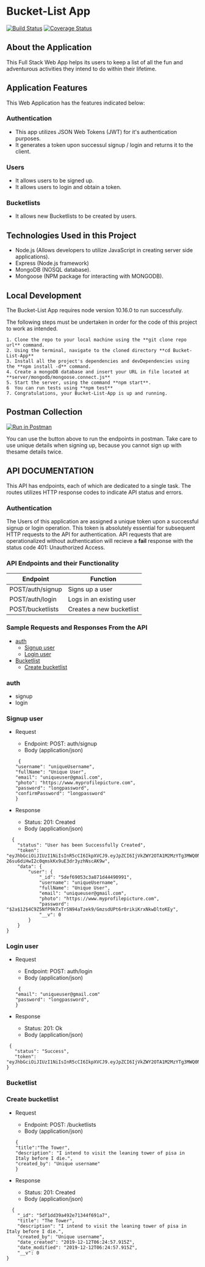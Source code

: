 # Bucket-List App

[![Build Status](https://travis-ci.org/IMMANUEL5015/Bucket-List-App.svg?branch=master)](https://travis-ci.org/IMMANUEL5015/Bucket-List-App)
[![Coverage Status](https://coveralls.io/repos/github/IMMANUEL5015/Bucket-List-App/badge.svg?branch=master)](https://coveralls.io/github/IMMANUEL5015/Bucket-List-App?branch=master)

## About the Application
This Full Stack Web App helps its users to keep a list of all the fun and adventurous activities they intend to do within their lifetime.

## Application Features
This Web Application has the features indicated below:

### Authentication
* This app utilizes JSON Web Tokens (JWT) for it's authentication purposes.
* It generates a token upon successul signup / login and returns it to the client.

### Users
* It allows users to be signed up.
* It allows users to login and obtain a token.

### Bucketlists
* It allows new Bucketlists to be created by users.

## Technologies Used in this Project
* Node.js (Allows developers to utilize JavaScript in creating server side applications).
* Express (Node.js framework)
* MongoDB (NOSQL database).
* Mongoose (NPM package for interacting with MONGODB).

## Local Development
The Bucket-List App requires node version 10.16.0 to run successfully.

The following steps must be undertaken in order for the code of this project to work as intended.

```
1. Clone the repo to your local machine using the **git clone repo url** command.
2. Using the terminal, navigate to the cloned directory **cd Bucket-List-App**
3. Install all the project's dependencies and devDependencies using the **npm install -d** command.
4. Create a mongoDB database and insert your URL in file located at **server/mongodb/mongoose.connect.js** 
5. Start the server, using the command **npm start**.
6  You can run tests using **npm test** 
7. Congratulations, your Bucket-List-App is up and running.
```
## Postman Collection

[![Run in Postman](https://run.pstmn.io/button.svg)](https://app.getpostman.com/run-collection/b4e1f3acd2ad204c8672)

You can use the button above to run the endpoints in postman. Take care to use unique details when signing up, because you cannot sign up with thesame details twice.

## API DOCUMENTATION
This API has endpoints, each of which are dedicated to a single task.
The routes utilizes HTTP response codes to indicate API status and errors.

### Authentication
The Users of this application are assigned a unique token upon a successful signup or login operation. This token is absolutely essential for subsequent HTTP requests to the API for authentication. API requests that are operationalized without authentication will recieve a **fail** response with the status code 401: Unauthorized Access.

### API Endpoints and their Functionality

| Endpoint                 |Function                     |
|--------------------------|-----------------------------|
| POST/auth/signup         | Signs up a user             |
| POST/auth/login          | Logs in an existing user    |
| POST/bucketlists         | Creates a new bucketlist   | 


### Sample Requests and Responses From the API
- [auth](#auth)
  - [Signup user](#signup-user)
  - [Login user](#login-user)
- [Bucketlist](#bucketlist)
  - [Create bucketlist](#create-bucketlist)
  
 ### auth
   - signup
   - login

### Signup user

* Request
     * Endpoint: POST: auth/signup
     * Body (application/json)
     
    ```
     {
    "username": "uniqueUsername",
    "fullName": "Unique User",
    "email": "uniqueuser@gmail.com",
    "photo": "https://www.myprofilepicture.com",
    "password": "longpassword",
    "confirmPassword": "longpassword"
    }
    ```
   
* Response
    * Status: 201: Created
    * Body (application/json)
 
```
  {
    "status": "User has been Successfully Created",
    "token": "eyJhbGciOiJIUzI1NiIsInR5cCI6IkpXVCJ9.eyJpZCI6IjVkZWY2OTA1M2MzYTg3MWQ0NDQ5MDk5MSIsImlhdCI6MTU3NTk3MTA4NSwiZXhwIjoxNTc4NTYzMDg1fQ.sH2Sxh-26su6diHwI2c0qmskKx9uE3dr3yzhNscAK9w",
    "data": {
        "user": {
            "_id": "5def69053c3a871d44490991",
            "username": "uniqueUsername",
            "fullName": "Unique User",
            "email": "uniqueuser@gmail.com",
            "photo": "https://www.myprofilepicture.com",
            "password": "$2a$12$4C9Z5NfP9kTxTrSN94aTzek9/GmzsdUPt6r0rikiKrxNkwDltoKEy",
            "__v": 0
        }
    }
}
```

### Login user

* Request
     * Endpoint: POST: auth/login
     * Body (application/json)
     
    ```
     {
    "email": "uniqueuser@gmail.com"
    "password": "longpassword",
    }
   ```
   
* Response
    * Status: 201: Ok
    * Body (application/json)
    
 ```
  {
    "status": "Success",
    "token": "eyJhbGciOiJIUzI1NiIsInR5cCI6IkpXVCJ9.eyJpZCI6IjVkZWY2OTA1M2MzYTg3MWQ0NDQ5MDk5MSIsImlhdCI6MTU3NTk3MTczMCwiZXhwIjoxNTc4NTYzNzMwfQ.x8u_VwlX9efqeOoy63HWkjCRmd8es73J1iHoHwK4lS8"
}
```

### Bucketlist

### Create bucketlist

* Request
     * Endpoint: POST: /bucketlists
     * Body (application/json)
     
    ```
    {
    "title":"The Tower",
    "description": "I intend to visit the leaning tower of pisa in Italy before I die.",
    "created_by": "Unique username"
    }
    ```
    
 * Response
      * Status: 201: Created
      * Body (application/json)
 
```
  {
    "_id": "5df1dd39a492e71344f691a7",
    "title": "The Tower",
    "description": "I intend to visit the leaning tower of pisa in Italy before I die.",
    "created_by": "Unique username",
    "date_created": "2019-12-12T06:24:57.915Z",
    "date_modified": "2019-12-12T06:24:57.915Z",
    "__v": 0
}
```
